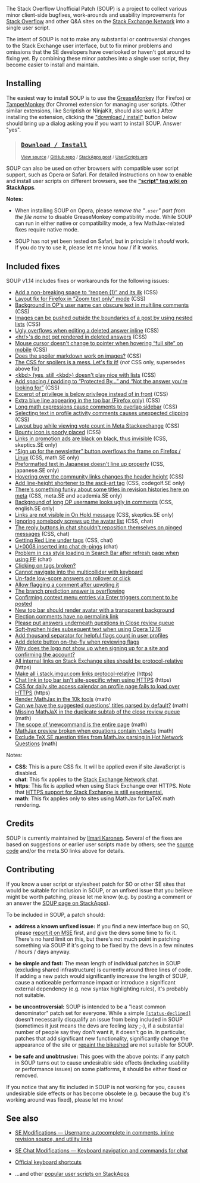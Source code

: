 <!-- version: 1.14.1 -->

The Stack Overflow Unofficial Patch (SOUP) is a project to collect various minor client-side bugfixes, work-arounds and usability improvements for [Stack Overflow][SO] and other Q&A sites on the [Stack Exchange Network][SE] into a single user script.

The intent of SOUP is not to make any substantial or controversial changes to the Stack Exchange user interface, but to fix minor problems and omissions that the SE developers have overlooked or haven't got around to fixing yet.  By combining these minor patches into a single user script, they become easier to install and maintain.


Installing
----------

The easiest way to install SOUP is to use the [GreaseMonkey][GM] (for Firefox) or [TamperMonkey][TM] (for Chrome) extension for managing user scripts.  (Other similar extensions, like Scriptish or NinjaKit, should also work.)  After installing the extension, clicking the ["download / install"][DL] button below should bring up a dialog asking you if you want to install SOUP.  Answer "yes".

> ### [<kbd>Download / Install</kbd>][DL]  
> <sup>[View source][source] / [GitHub repo][github] / [StackApps post][SA] / [UserScripts.org][US]</sup>

SOUP can also be used on other browsers with compatible user script support, such as Opera or Safari.  For detailed instructions on how to enable and install user scripts on different browsers, see the **["script" tag wiki on StackApps](http://stackapps.com/tags/script/info "'script' tag wiki - StackApps")**.

**Notes:**

* When installing SOUP on Opera, please *remove the "<code>.user</code>" part from the file name* to disable GreaseMonkey compatibility mode.  While SOUP can run in either native or compatibility mode, a few MathJax-related fixes require native mode.

* SOUP has not yet been tested on Safari, but in principle it _should_ work.  If you do try to use it, please let me know how / if it works.

Included fixes
--------------

SOUP v1.14 includes fixes or workarounds for the following issues:

* [Add a non-breaking space to “reopen (1)” and its ilk](http://meta.stackexchange.com/q/215473) (CSS)
* [Layout fix for Firefox in “Zoom text only” mode](http://meta.stackexchange.com/q/138685) (CSS)
* [Background in OP's user name can obscure text in multiline comments](http://meta.stackexchange.com/q/114109) (CSS)
* [Images can be pushed outside the boundaries of a post by using nested lists](http://meta.stackexchange.com/q/143973) (CSS)
* [Ugly overflows when editing a deleted answer inline](http://meta.stackexchange.com/q/217120) (CSS)
* [&lt;hr/&gt;'s do not get rendered in deleted answers](http://meta.stackexchange.com/q/145819) (CSS)
* [Mouse cursor doesn't change to pointer when hovering “full site” on mobile](http://meta.stackexchange.com/q/108046) (CSS)
* [Does the spoiler markdown work on images?](http://meta.stackexchange.com/q/110566) (CSS)
* [The CSS for spoilers is a mess. Let's fix it!](http://meta.stackexchange.com/q/217779) (*not* CSS only, supersedes above fix)
* [&lt;kbd&gt; (yes, still &lt;kbd&gt;) doesn't play nice with lists](http://meta.stackexchange.com/q/58760) (CSS)
* [Add spacing / padding to “Protected By…” and “Not the answer you're looking for”](http://meta.stackexchange.com/q/219740) (CSS)
* [Excerpt of privilege is below privilege instead of in front](http://meta.stackexchange.com/q/203405) (CSS)
* [Extra blue line appearing in the top bar (Firefox only)](http://meta.stackexchange.com/q/210165) (CSS)
* [Long math expressions cause comments to overlap sidebar](http://meta.stats.stackexchange.com/q/1987) (CSS)
* [Selecting text in profile activity comments causes unexpected clipping](http://meta.stackexchange.com/q/214830) (CSS)
* [Layout bug while viewing vote count in Meta Stackexchange](http://meta.stackexchange.com/q/230392) (CSS)
* [Bounty icon is poorly placed](http://meta.physics.stackexchange.com/q/5773) (CSS)
* [Links in promotion ads are black on black, thus invisible](http://meta.skeptics.stackexchange.com/q/2636) (CSS, skeptics.SE only)
* [“Sign up for the newsletter” button overflows the frame on Firefox / Linux](http://meta.math.stackexchange.com/q/12803) (CSS, math.SE only)
* [Preformatted text in Japanese doesn't line up properly](http://meta.japanese.stackexchange.com/q/1023) (CSS, japanese.SE only)
* [Hovering over the community links changes the header height](http://meta.gaming.stackexchange.com/q/8530) (CSS)
* [Add line-height shortener to the ascii-art tag](http://meta.codegolf.stackexchange.com/q/959) (CSS, codegolf.SE only)
* [There's something funky about some titles in revision histories here on meta](http://meta.stackexchange.com/q/230607) (CSS, meta.SE and academia.SE only)
* [Background of long OP username looks ugly in comments](http://meta.english.stackexchange.com/q/4719) (CSS, english.SE only)
* [Links are not visible in On Hold message](http://meta.skeptics.stackexchange.com/q/2747) (CSS, skeptics.SE only)
* [Ignoring somebody screws up the avatar list](http://meta.stackexchange.com/q/155308) (CSS, chat)
* [The reply buttons in chat shouldn't reposition themselves on pinged messages](http://meta.stackexchange.com/q/216760) (CSS, chat)
* [Getting Red Line under tags](http://meta.stackexchange.com/q/222509) (CSS, chat)
* [U+0008 inserted into chat @-pings](http://meta.stackexchange.com/q/134268) (chat)
* [Problem in css style loading in Search Bar after refresh page when using FF](http://meta.stackexchange.com/q/224233) (chat)
* [Clicking on tags broken?](http://meta.stackexchange.com/q/78989)
* [Cannot navigate into the multicollider with keyboard](http://meta.stackexchange.com/q/207526)
* [Un-fade low-score answers on rollover or click](http://meta.stackexchange.com/q/129593)
* [Allow flagging a comment after upvoting it](http://meta.stackexchange.com/q/104184)
* [The branch prediction answer is overflowing](http://meta.stackexchange.com/q/214706)
* [Confirming context menu entries via Enter triggers comment to be posted](http://meta.stackexchange.com/q/66646)
* [New top bar should render avatar with a transparent background](http://meta.stackexchange.com/q/210132)
* [Election comments have no permalink link](http://meta.stackexchange.com/q/220337)
* [Please put answers underneath questions in Close review queue](http://meta.stackexchange.com/q/172931)
* [Soft-hyphen hides subsequent text when using Opera 12.16](http://meta.stackexchange.com/q/224533)
* [Add thousand separator for helpful flags count in user profiles](http://meta.stackexchange.com/q/223866)
* [Add delete button on-the-fly when reviewing flags](http://meta.stackexchange.com/q/224628)
* [Why does the logo not show up when signing up for a site and confirming the account?](http://meta.stackexchange.com/q/227975)
* [All internal links on Stack Exchange sites should be protocol-relative](http://meta.stackexchange.com/q/223725) (https)
* [Make all i.stack.imgur.com links protocol-relative](http://meta.stackexchange.com/q/221304) (https)
* [Chat link in top bar isn't site-specific when using HTTPS](http://meta.stackexchange.com/q/226343) (https)
* [CSS for daily site access calendar on profile page fails to load over HTTPS](http://meta.stackexchange.com/q/220470) (https)
* [Render MathJax in the 10k tools](http://meta.stackexchange.com/q/209393) (math)
* [Can we have the suggested questions' titles parsed by default?](http://meta.math.stackexchange.com/q/11036) (math)
* [Missing MathJaX in the duplicate subtab of the close review queue](http://meta.cs.stackexchange.com/q/537) (math)
* [The scope of \newcommand is the entire page](http://meta.math.stackexchange.com/q/4130) (math)
* [MathJax preview broken when equations contain `\label`s](http://meta.math.stackexchange.com/q/11392) (math)
* [Exclude TeX.SE question titles from MathJax parsing in Hot Network Questions](http://meta.stackexchange.com/q/229363) (math)

Notes:

* **CSS**: This is a pure CSS fix.  It will be applied even if site JavaScript is disabled.
* **chat**: This fix applies to the [Stack Exchange Network chat](http://chat.stackexchange.com "Stack Exchange Network chat").
* **https**: This fix is applied when using Stack Exchange over HTTPS.  Note that [HTTPS support for Stack Exchange is still experimental.](http://meta.stackexchange.com/questions/116782/better-https-support-for-stack-exchange-sites)
* **math**: This fix applies only to sites using MathJax for LaTeX math rendering.


Credits
-------

SOUP is currently maintained by [Ilmari Karonen][vyznev].  Several of the fixes are based on suggestions or earlier user scripts made by others; see the [source code][source] and/or the meta.SO links above for details.


Contributing
------------

If you know a user script or stylesheet patch for SO or other SE sites that would be suitable for inclusion in SOUP, or an unfixed issue that you believe might be worth patching, please let me know (e.g. by posting a comment or an answer the [SOUP page on StackApps][SA]).

To be included in SOUP, a patch should:

* **address a known unfixed issue:** If you find a new interface bug on SO, please [report it on MSE](http://meta.stackexchange.com/questions/ask) first, and give the devs some time to fix it.  There's no hard limit on this, but there's not much point in patching something via SOUP if it's going to be fixed by the devs in a few minutes / hours / days anyway.

* **be simple and fast:** The mean length of individual patches in SOUP (excluding shared infrastructure) is currently around three lines of code.  If adding a new patch would significantly increase the length of SOUP, cause a noticeable performance impact or introduce a significant external dependency (e.g. new syntax highlighting rules), it's probably not suitable.

* **be uncontroversial:** SOUP is intended to be a "least common denominator" patch set for everyone.  While a simple [`[status-declined]`](http://meta.stackexchange.com/tags/status-declined/info "'status-declined' tag wiki - Meta Stack Overflow") doesn't necessarily disqualify an issue from being included in SOUP (sometimes it just means the devs are feeling lazy ;-), if a substantial number of people say they don't want it, it doesn't go in.  In particular, patches that add significant new functionality, significantly change the appearance of the site or [repaint the bikeshed](http://en.wikipedia.org/wiki/Parkinson%27s_Law_of_Triviality) are not suitable for SOUP.

* **be safe and unobtrusive:** This goes with the above points: if any patch in SOUP turns out to cause undesirable side effects (including usability or performance issues) on some platforms, it should be either fixed or removed.

If you notice that any fix included in SOUP is not working for you, causes undesirable side effects or has become obsolete (e.g. because the bug it's working around was fixed), please let me know!


See also
--------

* [SE Modifications — Username autocomplete in comments, inline revision source, and utility links](http://stackapps.com/questions/2138/se-modifications-username-autocomplete-in-comments-inline-revision-source-a)
* [SE Chat Modifications — Keyboard navigation and commands for chat](http://stackapps.com/questions/2105/se-chat-modifications-keyboard-navigation-and-commands-for-chat)
* [Official keyboard shortcuts](http://stackapps.com/questions/2567/official-keyboard-shortcuts)
* ...and other [popular user scripts on StackApps](http://stackapps.com/?tab=scripts)

   [SO]: http://stackoverflow.com/ "Stack Overflow"
   [SE]: http://stackexchange.com/ "Stack Exchange Network"
   [DL]: https://github.com/vyznev/soup/raw/master/SOUP.user.js "Download / install SOUP from GitHub"
   [source]: https://github.com/vyznev/soup/blob/master/SOUP.user.js "View SOUP source code"
   [GM]: https://addons.mozilla.org/firefox/addon/greasemonkey/ "Mozilla add-ons: GreaseMonkey"
   [TM]: https://chrome.google.com/webstore/detail/tampermonkey/dhdgffkkebhmkfjojejmpbldmpobfkfo "Chrome Web Store: Tampermonkey"
   [chrome-ext]: https://support.google.com/chrome/answer/187443 "Chrome > Help > Manage your extensions"
   [vyznev]: http://meta.stackexchange.com/users/174699/ilmari-karonen "User Ilmari Karonen - Meta Stack Exchange"
   [github]: https://github.com/vyznev/soup "SOUP repository on GitHub"
   [SA]: http://stackapps.com/questions/4486/stack-overflow-unofficial-patch "Stack Overflow Unofficial Patch on StackApps"
   [US]: http://userscripts.org/scripts/show/293219 "Stack Overflow Unofficial Patch on UserScripts.org"
